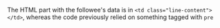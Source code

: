 The HTML part with the followee's data is in `<td class="line-content"></td>`, whereas the code previously relied on something tagged with `pre`
